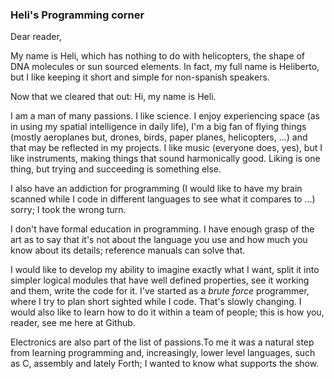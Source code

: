 ### Heli's Programming corner

Dear reader,

My name is Heli, which has nothing to do with helicopters, the shape of DNA molecules or sun sourced elements.
In fact, my full name is Heliberto, but I like keeping it short and simple for non-spanish speakers.

Now that we cleared that out: Hi, my name is Heli.

I am a man of many passions. I like science. I enjoy experiencing space (as in using my spatial intelligence
in daily life), I'm a big fan of flying things (mostly aeroplanes but, drones, birds, paper planes, helicopters, ...) and that
may be reflected in my projects. I like music (everyone does, yes), but I like instruments, making things that
sound harmonically good. Liking is one thing, but trying and succeeding is something else.

I also have an addiction for programming (I would like to have my brain scanned while I code in different languages
to see what it compares to ...) sorry; I took the wrong turn.

I don't have formal education in programming. I have enough grasp of the art as to say that it's not about
the language you use and how much you know about its details; reference manuals can solve that.

I would like to develop my ability to imagine exactly what I want, split it into simpler logical modules
that have well defined properties, see it working and them, write the code for it. I've started as a
<i>brute force</i> programmer, where I try to plan short sighted while I code. That's slowly changing.
I would also like to learn how to do it within a team of people; this is how you, reader, see me here at
Github.

Electronics are also part of the list of passions.To me it was a natural step from learning programming and,
increasingly, lower level languages, such as C, assembly and lately Forth; I wanted to know what supports the
show.

